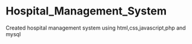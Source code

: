# Hospital_Management_System
Created hospital management system using html,css,javascript,php and mysql
